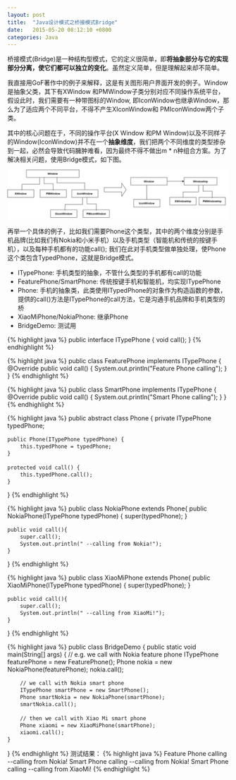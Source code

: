 ```yaml
---
layout: post
title:  "Java设计模式之桥接模式Bridge"
date:   2015-05-20 08:12:10 +0800
categories: Java
--- 
```


桥接模式(Bridge)是一种结构型模式，它的定义很简单，即**将抽象部分与它的实现部分分离，使它们都可以独立的变化**。虽然定义简单，但是理解起来却不简单。

我直接用GoF著作中的例子来解释，这是有关图形用户界面开发的例子。Window是抽象父类，其下有XWindow 和PMWindow子类分别对应不同操作系统平台，假设此时，我们需要有一种带图标的Window, 即IconWindow也继承Window，那么为了适应两个不同平台，不得不产生XIconWindow和 PMIconWindow两个子类。

其中的核心问题在于，不同的操作平台(X Window 和PM Window)以及不同样子的Window(IconWindow)并不在一个**抽象维度**，我们把两个不同维度的类型掺杂到一起，必然会导致代码臃肿难看，因为最终不得不做出m * n种组合方案。为了解决相关问题，使用Bridge模式，如下图。

![pic](/images/2015-05-20-bridge.png)

再举一个具体的例子，比如我们需要Phone这个类型，其中的两个维度分别是手机品牌(比如我们有Nokia和小米手机）以及手机类型（智能机和传统的按键手机），以及每种手机都有的功能call(); 我们在此对手机类型做单独处理，使Phone这个类包含TypedPhone，这就是Bridge模式。

* ITypePhone: 手机类型的抽象，不管什么类型的手机都有call的功能
* FeaturePhone/SmartPhone: 传统按键手机和智能机，均实现ITypePhone
* Phone: 手机的抽象类，此类使用ITypedPhone的对象作为构造函数的参数，提供的call()方法是ITypePhone的call方法，它是沟通手机品牌和手机类型的桥
* XiaoMiPhone/NokiaPhone: 继承Phone
* BridgeDemo: 测试用

{% highlight java %}
public interface ITypePhone {
    void call();
}
{% endhighlight %}

{% highlight java %}
public class FeaturePhone implements ITypePhone {
    @Override
    public void call() {
        System.out.println("Feature Phone calling");
    }
}
{% endhighlight %}

{% highlight java %}
public class SmartPhone implements ITypePhone {
    @Override
    public void call() {
        System.out.println("Smart Phone calling");
    }
}
{% endhighlight %}

{% highlight java %}
public abstract class Phone {
    private ITypePhone typedPhone;

    public Phone(ITypePhone typedPhone) {
        this.typedPhone = typedPhone;
    }

    protected void call() {
        this.typedPhone.call();
    }
}
{% endhighlight %}

{% highlight java %}
public class NokiaPhone extends Phone{
    public NokiaPhone(ITypePhone typedPhone) {
        super(typedPhone);
    }

    public void call(){
        super.call();
        System.out.println(" --calling from Nokia!");
    }
}
{% endhighlight %}

{% highlight java %}
public class XiaoMiPhone extends Phone{
    public XiaoMiPhone(ITypePhone typedPhone) {
        super(typedPhone);
    }

    public void call(){
        super.call();
        System.out.println(" --calling from XiaoMi!");
    }
}
{% endhighlight %}

{% highlight java %}
public class BridgeDemo {
    public static void main(String[] args) {
        // e.g. we call with Nokia feature phone
        ITypePhone featurePhone = new FeaturePhone();
        Phone nokia = new NokiaPhone(featurePhone);
        nokia.call();

        // we call with Nokia smart phone
        ITypePhone smartPhone = new SmartPhone();
        Phone smartNokia = new NokiaPhone(smartPhone);
        smartNokia.call();

        // then we call with Xiao Mi smart phone
        Phone xiaomi = new XiaoMiPhone(smartPhone);
        xiaomi.call();
    }
}
{% endhighlight %}
测试结果：
{% highlight java %}
Feature Phone calling
 --calling from Nokia!
Smart Phone calling
 --calling from Nokia!
Smart Phone calling
 --calling from XiaoMi!
 {% endhighlight %}
 
